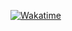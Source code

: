 [![Wakatime](https://wakatime.com/share/@1eb95b3e-c613-4abf-8e38-f9a0299e3680/11349d6f-1476-4f65-84c3-a7083f07d167.svg)]([https://wakatime](https://wakatime.com/@1eb95b3e-c613-4abf-8e38-f9a0299e3680))
